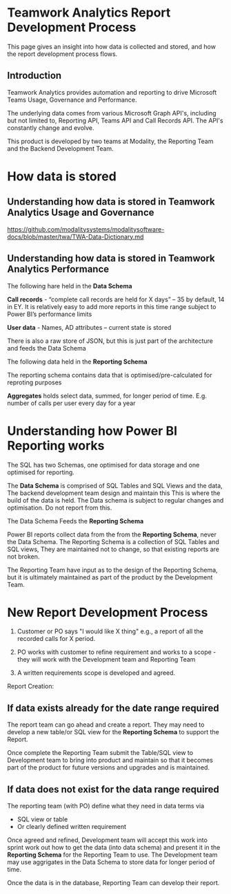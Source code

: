 

# Teamwork Analytics Report Development Process

This page gives an insight into how data is collected and stored, and how the report development process flows.

## Introduction

Teamwork Analytics provides automation and reporting to drive Microsoft Teams Usage, Governance and Performance. 

The underlying data comes from various Microsoft Graph API's, including but not limited to, Reporting API, Teams API and Call Records API. 
The API's constantly change and evolve.

This product is developed by two teams at Modality, the Reporting Team and the Backend Development Team.

# How data is stored

## Understanding how data is stored in Teamwork Analytics Usage and Governance

https://github.com/modalitysystems/modalitysoftware-docs/blob/master/twa/TWA-Data-Dictionary.md


## Understanding how data is stored in Teamwork Analytics Performance

The following hare held in the **Data Schema**

**Call records** - “complete call records are held for X days” – 35 by default, 14 in EY. It is relatively easy to add more reports in this time range subject to Power BI’s performance limits

**User data** - Names, AD attributes – current state is stored

There is also a raw store of JSON, but this is just part of the architecture and feeds the Data Schema

The following data held in the **Reporting Schema**

The reporting schema contains data that is optimised/pre-calculated for reproting purposes

**Aggregates** holds select data, summed, for longer period of time. E.g. number of calls per user every day for a year 


# Understanding how Power BI Reporting works

The SQL has two Schemas, one optimised for data storage and one optimised for reporting.

The **Data Schema** is comprised of SQL Tables and SQL Views and the data, The backend development team design and maintain this
 This is where the build of the data is held. The Data schema is subject to regular changes and optimisation. Do not report from this.

The Data Schema Feeds the **Reporting Schema**

Power BI reports collect data from the from the **Reporting Schema**, never the Data Schema. The Reporting Schema is a collection of SQL Tables and SQL views, They are maintained not to change, so that existing reports are not broken.

The Reporting Team have input as to the design of the Reporting Schema, but it is ultimately maintained as part of the product by the Development Team.


# New Report Development Process

1.	Customer or PO says "I would like X thing" e.g., a report of all the recorded calls for X period. 

2. PO works with customer to refine requirement and works to a scope - they will work with the Development team and Reporting Team

3. A written requirements scope is developed and agreed.

Report Creation:

## **If data exists already for the date range required** 

The report team can go ahead and create a report. They may need to develop a new table/or SQL view for the **Reporting Schema** to support the Report. 

Once complete the Reporting Team submit the Table/SQL view to Development team to bring into product and maintain so that it becomes part of the product for future versions and upgrades and is maintained.

## **If data does not exist for the data range required** 

The reporting team (with PO) define what they need in data terms via  
-	SQL view or table
-	Or clearly defined written requirement

Once agreed and refined, Development team will accept this work into sprint work out how to get the data (into data schema) and present it in the **Reporting Schema** for the Reporting Team to use. The Development team may use aggrigates in the Data Schema to store data for longer period of time.

Once the data is in the database, Reporting Team can develop their report.






